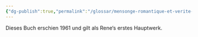 ```yaml
---
{"dg-publish":true,"permalink":"/glossar/mensonge-romantique-et-verite-romanesque/"}
---
```

 


<div class="transclusion internal-embed is-loaded"><div class="markdown-embed">





</div></div>
 
Dieses Buch erschien 1961 und gilt als Rene‘s erstes Hauptwerk.